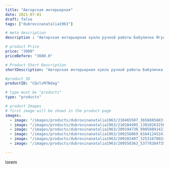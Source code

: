 ```yaml
---
title: "Авторская интерьерная"
date: 2021-07-01
draft: false
tags: ["dubrovinanatalia1963"]

# meta description
description : "Авторская интерьерная кукла ручной работы Бабуличка Ягуличка.Высота куклы 57 см."

# product Price
price: "3000"
priceBefore: "3600.0"

# Product Short Description
shortDescription: "Авторская интерьерная кукла ручной работы Бабуличка Ягуличка.Высота куклы 57 см."

#product ID
productID: "CQxlvM7Ndag"

# type must be "products"
type: "products"

# product Images
# first image will be shown in the product page
images:
  - image: "/images/products/dubrovinanatalia1963/210465507_365688568312016_9017446018465219940_n.jpg"
  - image: "/images/products/dubrovinanatalia1963/210184495_1381026325630903_2240243460959484901_n.jpg"
  - image: "/images/products/dubrovinanatalia1963/209194730_998588914217296_1105513244579537038_n.jpg"
  - image: "/images/products/dubrovinanatalia1963/209256869_816412452412471_4756296320238222339_n.jpg"
  - image: "/images/products/dubrovinanatalia1963/209202407_325316789247769_1756308359154176559_n.jpg"
  - image: "/images/products/dubrovinanatalia1963/209558363_537783847356978_6164849326023134339_n.jpg"

---
```

lorem
